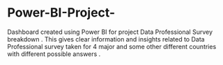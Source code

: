 # Power-BI-Project-
Dashboard created using Power BI for project Data Professional Survey breakdown . This gives clear information and insights related to Data  Professional survey taken for 4 major and some other different countries  with different possible answers .
